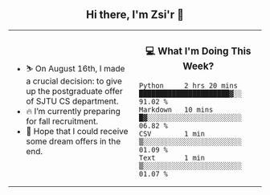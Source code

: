 <h2 align="center"> Hi there, I'm Zsi'r 👋 </h2>

<table>
    <tr>
        <td valign="center" width="50%">
            <ul>
                <li> ⛷️ On August 16th, I made a crucial decision: to give up the postgraduate offer of SJTU CS department.</li>
                <li> 🔥 I’m currently preparing for fall recruitment.</li>
                <li> 🙏 Hope that I could receive some dream offers in the end.</li>
            </ul>
        </td>
       <td valign="top" width="50%">

<h3 align="center"> 💻 What I'm Doing This Week? </h3>

<!--START_SECTION:waka-->

```text
Python     2 hrs 20 mins   ██████████████████████▓░░   91.02 %
Markdown   10 mins         █▓░░░░░░░░░░░░░░░░░░░░░░░   06.82 %
CSV        1 min           ▒░░░░░░░░░░░░░░░░░░░░░░░░   01.09 %
Text       1 min           ▒░░░░░░░░░░░░░░░░░░░░░░░░   01.07 %
```

<!--END_SECTION:waka-->
</td></tr>
</table>
